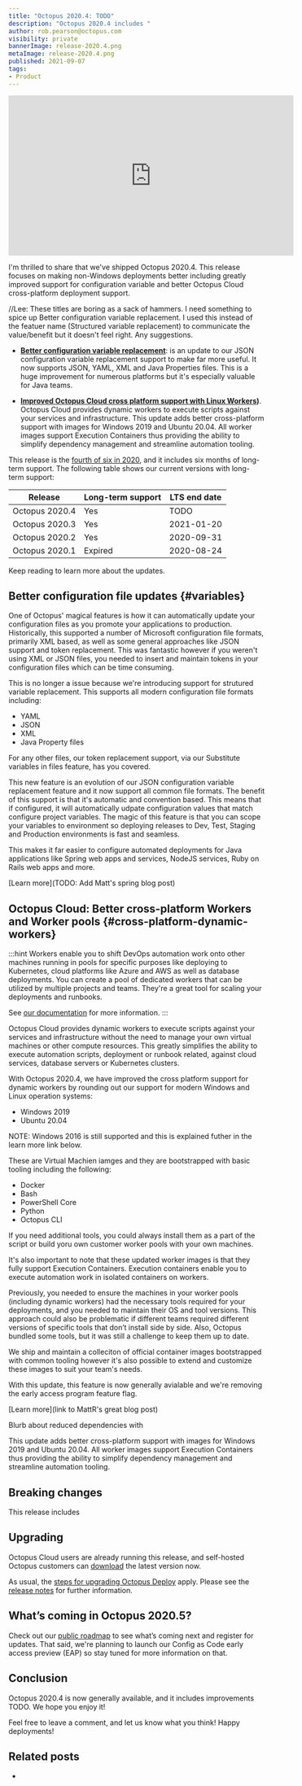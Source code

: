```yaml
---
title: "Octopus 2020.4: TODO"
description: "Octopus 2020.4 includes "
author: rob.pearson@octopus.com
visibility: private
bannerImage: release-2020.4.png
metaImage: release-2020.4.png
published: 2021-09-07
tags:
- Product
---
```


<iframe width="560" height="315" src="https://www.youtube.com/embed/xJqjn4s2VCI" frameborder="0" allowfullscreen></iframe>

I'm thrilled to share that we've shipped Octopus 2020.4. This release focuses on making non-Windows deployments better including greatly improved support for configuration variable and better Octopus Cloud cross-platform deployment support. 

//Lee: These titles are boring as a sack of hammers. I need something to spice up Better configuration variable replacement. I used this instead of the featuer name (Structured variable replacement) to communicate the value/benefit but it doesn't feel right. Any suggestions.

* **[Better configuration variable replacement](/blog/2020-09/octopus-release-2020-4/index.md#variables)**: is an update to our JSON configuration variable replacement support to make far more useful. It now supports JSON, YAML, XML and Java Properties files. This is a huge improvement for numerous platforms but it's especially valuable for Java teams.

* **[Improved Octopus Cloud cross platform support with Linux Workers](/blog/2020-09/octopus-release-2020-4/index.md#cross-platform-dynamic-workers))**. Octopus Cloud provides dynamic workers to execute scripts against your services and infrastructure. This update adds better cross-platform support with images for Windows 2019 and Ubuntu 20.04. All worker images support Execution Containers thus providing the ability to simplify dependency management and streamline automation tooling.

This release is the [fourth of six in 2020](/blog/2020-03/releases-and-lts/index.md), and it includes six months of long-term support. The following table shows our current versions with long-term support:

| Release               | Long-term support  | LTS end date |
| --------------------- | ------------------ | ------------ |
| Octopus 2020.4        | Yes                | TODO         |
| Octopus 2020.3        | Yes                | 2021-01-20   |
| Octopus 2020.2        | Yes                | 2020-09-31   |
| Octopus 2020.1        | Expired            | 2020-08-24   |

Keep reading to learn more about the updates.

## Better configuration file updates {#variables}

One of Octopus' magical features is how it can automatically update your configuration files as you promote your applications to production. Historically, this supported a number of Microsoft configuration file formats, primarily XML based, as well as some general approaches like JSON support and token replacement. This was fantastic however if you weren't using XML or JSON files, you needed to insert and maintain tokens in your configuration files which can be time consuming. 

This is no longer a issue because we're introducing support for strutured variable replacement. This supports all modern configuration file formats including:

* YAML
* JSON 
* XML 
* Java Property files

For any other files, our token replacement support, via our Substitute variables in files feature, has you covered. 

This new feature is an evolution of our JSON configuration variable replacement feature and it now support all common file formats. The benefit of this support is that it's automatic and convention based. This means that if configured, it will automatically udpate configuration values that match configure project variables. The magic of this feature is that you can scope your variables to environment so deploying releases to Dev, Test, Staging and Production environments is fast and seamless.

This makes it far easier to configure automated deployments for Java applications like Spring web apps and services, NodeJS services, Ruby on Rails web apps and more.

[Learn more](TODO: Add Matt's spring blog post)

## Octopus Cloud: Better cross-platform Workers and Worker pools  {#cross-platform-dynamic-workers}

:::hint
Workers enable you to shift DevOps automation work onto other machines running in pools for specific purposes like deploying to Kubernetes, cloud platforms like Azure and AWS as well as database deployments. You can create a pool of dedicated workers that can be utilized by multiple projects and teams. They're a great tool for scaling your deployments and runbooks.

See [our documentation](https://octopus.com/docs/infrastructure/workers) for more information.
:::

Octopus Cloud provides dynamic workers to execute scripts against your services and infrastructure without the need to manage your own virtual machines or other compute resources. This greatly simplifies the ability to execute automation scripts, deployment or runbook related, against cloud services, database servers or Kubernetes clusters. 

With Octopus 2020.4, we have improved the cross platform support for dynamic workers by rounding out our support for modern Windows and Linux operation systems:
* Windows 2019
* Ubuntu 20.04

NOTE: Windows 2016 is still supported and this is explained futher in the learn more link below.

These are Virtual Machien iamges and they are bootstrapped with basic tooling including the following: 

* Docker
* Bash
* PowerShell Core
* Python
* Octopus CLI

If you need additional tools, you could always install them as a part of the script or build yoru own customer worker pools with your own machines. 

It's also important to note that these updated worker images is that they fully support Execution Containers. Execution containers enable you to execute automation work in isolated containers on workers. 

Previously, you needed to ensure the machines in your worker pools (including dynamic workers) had the necessary tools required for your deployments, and you needed to maintain their OS and tool versions. This approach could also be problematic if different teams required different versions of specific tools that don’t install side by side. Also, Octopus bundled some tools, but it was still a challenge to keep them up to date.



We ship and maintain a colleciton of official container images bootstrapped with common tooling however it's also possible to extend and customize these images to suit your team's needs. 

With this update, this feature is now generally avialable and we're removing the early access program feature flag. 




[Learn more](link to MattR's great blog post)

Blurb about reduced dependencies with 

This update adds better cross-platform support with images for Windows 2019 and Ubuntu 20.04. All worker images support Execution Containers thus providing the ability to simplify dependency management and streamline automation tooling.



## Breaking changes

This release includes 



## Upgrading

Octopus Cloud users are already running this release, and self-hosted Octopus customers can [download](https://octopus.com/downloads/2020.3.0) the latest version now.  

As usual, the [steps for upgrading Octopus Deploy](https://octopus.com/docs/administration/upgrading) apply. Please see the [release notes](https://octopus.com/downloads/compare?to=2020.3.0) for further information.

## What’s coming in Octopus 2020.5?

Check out our [public roadmap](https://octopus.com/roadmap) to see what’s coming next and register for updates. That said, we're planning to launch our Config as Code early access preview (EAP) so stay tuned for more information on that. 

## Conclusion

Octopus 2020.4 is now generally available, and it includes improvements TODO. We hope you enjoy it! 

Feel free to leave a comment, and let us know what you think! Happy deployments!

## Related posts

* [](/blog/2020-07/using-jenkins-pipelines/index.md)
